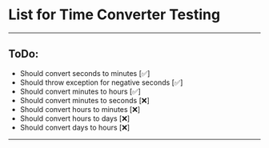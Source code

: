# List for Time Converter Testing

---

## ToDo:

* Should convert seconds to minutes           [✅]
* Should throw exception for negative seconds     [✅]
* Should convert minutes to hours              [✅]
* Should convert minutes to seconds [❌]
* Should convert hours to minutes [❌]
* Should convert hours to days [❌]
* Should convert days to hours [❌]

---
